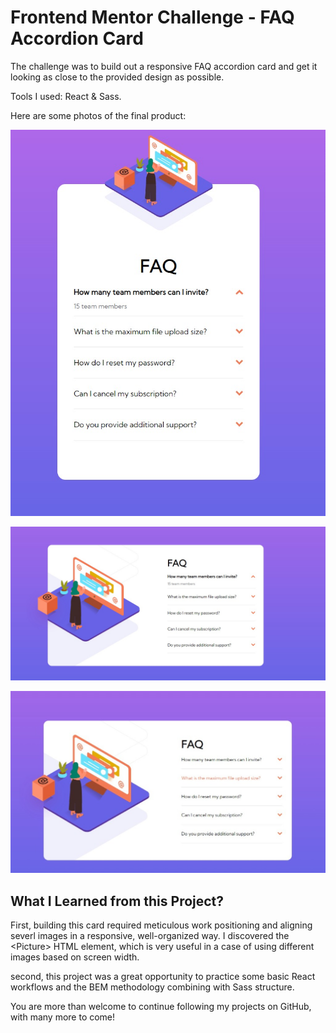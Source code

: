 # Frontend Mentor Challenge - FAQ Accordion Card 

The challenge was to build out a responsive FAQ accordion card and get it looking as close to the provided design as possible.

Tools I used: React & Sass. 

Here are some photos of the final product:

![Mobile-View](/src/assets/images/screenshots/screenshot1.jpeg "Mobile-View")

![Desktop-View open](/src/assets/images/screenshots/screenshot2.jpeg "Desktop-View open")

![Desktop-View hover](/src/assets/images/screenshots/screenshot3.jpeg "Desktop-View open")

## What I Learned from this Project?

First, building this card required meticulous work  positioning and aligning severl images in a responsive, well-organized way. I discovered the \<Picture> HTML element, which is very useful in a case of using different images based on screen width.

second, this project was a great opportunity to practice some basic React workflows and the BEM methodology combining with Sass structure. 

You are more than welcome to continue following my projects on GitHub, with many more to come!



